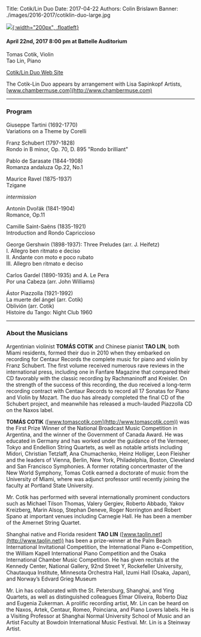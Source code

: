 Title: Cotik/Lin Duo
Date: 2017-04-22
Authors: Colin Brislawn
Banner: ./images/2016-2017/cotiklin-duo-large.jpg

[![ ]({filename}/images/2016-2017/cotiklin-duo400.jpg){:width="200px", .floatleft}]({filename}./Cotik-Lin.md)

#### April 22nd, 2017 8:00 pm at Battelle Auditorium

Tomas Cotik, Violin <br>
Tao Lin, Piano


[Cotik/Lin Duo Web Site](http://www.tomascotik.com/ensambles/cotik-lin-duo-1)

The Cotik-Lin Duo appears by arrangement with Lisa Sapinkopf Artists, [www.chambermuse.com](http://www.chambermuse.com) 

---

### Program

Giuseppe Tartini (1692-1770) <br>
Variations on a Theme by Corelli 

Franz Schubert (1797-1828) <br>
Rondo in B minor, Op. 70, D. 895 "Rondo brilliant" 

Pablo de Sarasate (1844-1908) <br>
Romanza andaluza Op.22, No.1

Maurice Ravel (1875-1937) <br>
Tzigane

_intermission_

Antonin Dvořák (1841-1904) <br>
Romance, Op.11

Camille Saint-Saëns (1835-1921) <br>
Introduction and Rondo Capriccioso

George Gershwin (1898-1937): Three Preludes (arr. J. Heifetz) <br>
I. Allegro ben ritmato e deciso <br>
II. Andante con moto e poco rubato <br>
III. Allegro ben ritmato e deciso <br>

Carlos Gardel (1890-1935) and A. Le Pera <br>
Por una Cabeza (arr. John Williams)

Ástor Piazzolla (1921-1992) <br>
La muerte del ángel (arr. Cotik) <br>
Oblivión (arr. Cotik) <br>
Histoire du Tango: Night Club 1960

---

### About the Musicians

Argentinian violinist **TOMÁS COTIK** and Chinese pianist **TAO LIN**, both Miami residents, formed their duo in 2010 when they embarked on recording for Centaur Records the complete music for piano and violin by Franz Schubert. The first volume received numerous rave reviews in the international press, including one in Fanfare Magazine that compared their CD favorably with the classic recording by Rachmaninoff and Kreisler. On the strength of the success of this recording, the duo received a long-term recording contract with Centaur Records to record all 17 Sonatas for Piano and Violin by Mozart. The duo has already completed the final CD of the Schubert project, and meanwhile has released a much-lauded Piazzolla CD on the Naxos label.

**TOMÁS COTIK** ([www.tomascotik.com](http://www.tomascotik.com)) was the First Prize Winner of the National Broadcast Music Competition in Argentina, and the winner of the Government of Canada Award. He was educated in Germany and has worked under the guidance of the Vermeer, Tokyo and Endellion String Quartets, as well as notable artists including Midori, Christian Tetzlaff, Ana Chumachenko, Heinz Holliger, Leon Fleisher and the leaders of Vienna, Berlin, New York, Philadelphia, Boston, Cleveland and San Francisco Symphonies. A former rotating concertmaster of the New World Symphony, Tomas Cotik earned a doctorate of music from the University of Miami, where was adjunct professor until recently joining the faculty at Portland State University.

Mr. Cotik has performed with several internationally prominent conductors such as Michael Tilson Thomas, Valery Gergiev, Roberto Abbado, Yakov Kreizberg, Marin Alsop, Stephan Deneve, Roger Norrington and Robert Spano at important venues including Carnegie Hall. He has been a member of the Amernet String Quartet.

Shanghai native and Florida resident **TAO LIN** ([www.taolin.net](http://www.taolin.net)) has been a prize-winner at the Palm Beach International Invitational Competition, the International Piano e-Competition, the William Kapell International Piano Competition and the Osaka International Chamber Music Competition. He has given recitals at the Kennedy Center, National Gallery, 92nd Street Y, Rockefeller University, Chautauqua Institute, Minnesota Orchestra Hall, Izumi Hall (Osaka, Japan), and Norway’s Edvard Grieg Museum

Mr. Lin has collaborated with the St. Petersburg, Shanghai, and Ying Quartets, as well as distinguished colleagues Elmar Oliveira, Roberto Diaz and Eugenia Zukerman. A prolific recording artist, Mr. Lin can be heard on the Naxos, Artek, Centaur, Romeo, Poinciana, and Piano Lovers labels.  He is a Visiting Professor at Shanghai Normal University School of Music and an Artist Faculty at Bowdoin International Music Festival.  Mr. Lin is a Steinway Artist.
